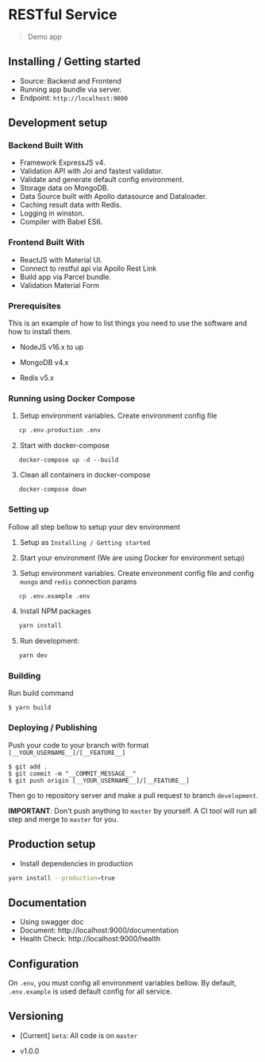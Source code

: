 # RESTful Service

> Demo app

<!-- GETTING STARTED -->

## Installing / Getting started

- Source: Backend and Frontend
- Running app bundle via server.
- Endpoint: `http://localhost:9000`

## Development setup

### Backend Built With

- Framework ExpressJS v4.
- Validation API with Joi and fastest validator.
- Validate and generate default config environment.
- Storage data on MongoDB.
- Data Source built with Apollo datasource and Dataloader.
- Caching result data with Redis.
- Logging in winston.
- Compiler with Babel ES6.

### Frontend Built With
- ReactJS with Material UI.
- Connect to restful api via Apollo Rest Link
- Build app via Parcel bundle.
- Validation Material Form

### Prerequisites

This is an example of how to list things you need to use the software and how to install them.

- NodeJS v16.x to up

- MongoDB v4.x

- Redis v5.x

### Running using Docker Compose

1. Setup environment variables.
   Create environment config file

```sh
   cp .env.production .env
```


2. Start with docker-compose

```
   docker-compose up -d --build
```

3. Clean all containers in docker-compose

```
   docker-compose down
```

### Setting up

Follow all step bellow to setup your dev environment

1. Setup as `Installing / Getting started`

2. Start your environment (We are using Docker for environment setup)

3. Setup environment variables.
   Create environment config file and config `mongo` and `redis` connection params

```sh
   cp .env.example .env

```

4. Install NPM packages

```sh
   yarn install
```

5. Run development:

```sh
   yarn dev
```

### Building

Run build command

```shell
$ yarn build
```

### Deploying / Publishing

Push your code to your branch with format `[__YOUR_USERNAME__]/[__FEATURE__]`

```shell
$ git add .
$ git commit -m "__COMMIT_MESSAGE__"
$ git push origin [__YOUR_USERNAME__]/[__FEATURE__]
```

Then go to repository server and make a pull request to branch `development`.

**IMPORTANT**: Don't push anything to `master` by yourself. A CI tool will run all step and merge to `master` for you.

## Production setup

- Install dependencies in production

```sh
yarn install --production=true
```

## Documentation

- Using swagger doc
- Document: http://localhost:9000/documentation
- Health Check: http://localhost:9000/health

## Configuration

On `.env`, you must config all environment variables bellow. By default, `.env.example` is used default config for all service.

## Versioning

- [Current] `beta`: All code is on `master`

- v1.0.0


